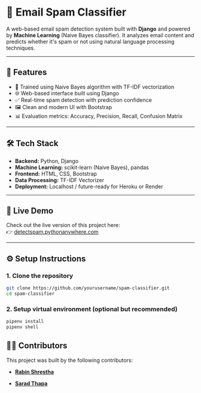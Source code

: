 # 📧 Email Spam Classifier

A web-based email spam detection system built with **Django** and powered by **Machine Learning** (Naive Bayes classifier). It analyzes email content and predicts whether it's spam or not using natural language processing techniques.

---

## 🚀 Features

- 🧠 Trained using Naive Bayes algorithm with TF-IDF vectorization
- 🌐 Web-based interface built using Django
- ✅ Real-time spam detection with prediction confidence
- 🖼️ Clean and modern UI with Bootstrap
- 📊 Evaluation metrics: Accuracy, Precision, Recall, Confusion Matrix

---

## 🛠️ Tech Stack

- **Backend:** Python, Django
- **Machine Learning:** scikit-learn (Naive Bayes), pandas
- **Frontend:** HTML, CSS, Bootstrap
- **Data Processing:** TF-IDF Vectorizer
- **Deployment:** Localhost / future-ready for Heroku or Render

---

## 🚀 Live Demo

Check out the live version of this project here:  
👉 [detectspam.pythonanywhere.com](https://detectspam.pythonanywhere.com/)


---

## ⚙️ Setup Instructions

### 1. Clone the repository

```bash
git clone https://github.com/yourusername/spam-classifier.git
cd spam-classifier
```

### 2. Setup virtual environment (optional but recommended)
```bash
pipenv install
pipenv shell
```

## 👨‍💻 Contributors

This project was built by the following contributors:

- [**Rabin Shrestha**](https://github.com/itsrawbin)

- [**Sarad Thapa**](https://github.com/saradjung)